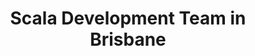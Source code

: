 ---
title: Scala Development Team in Brisbane
permalink: /landings/locations/brisbane/developer/scala
technology: Scala
location: Brisbane
---
